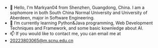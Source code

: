 - 👋 Hello, I'm Markyan04 from Shenzhen, Guangdong, China. I am a sophomore in both South China Normal University and University of Aberdeen, major in Software Engineering.
- 🌱 I’m currently learning Python&Java programming, Web Development Techniques and Framework, and some basic kownledge about AI.
- 📫 If you would like to contact me, you can email me at
-    20223803065@m.scnu.edu.cn



<!---
Markyan04/Markyan04 is a ✨ special ✨ repository because its `README.md` (this file) appears on your GitHub profile.
You can click the Preview link to take a look at your changes.
--->
